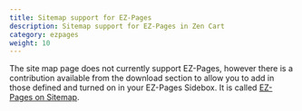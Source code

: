 ```yaml
---
title: Sitemap support for EZ-Pages 
description: Sitemap support for EZ-Pages in Zen Cart 
category: ezpages
weight: 10
---
```


The site map page does not currently support EZ-Pages, however there is a contribution available from the download section to allow you to add in those defined and turned on in your EZ-Pages Sidebox.  It is called [EZ-Pages on Sitemap](https://www.zen-cart.com/downloads.php?do=file&id=123). 
